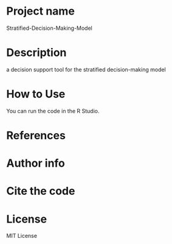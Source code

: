 # Project name

Stratified-Decision-Making-Model




# Description

a decision support tool for the stratified decision-making model 


# How to Use

You can run the code in the R Studio.


# References


# Author info


# Cite the code 


# License
MIT License


